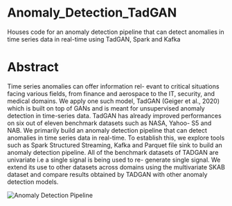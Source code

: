 # Anomaly_Detection_TadGAN
Houses code for an anomaly detection pipeline that can detect anomalies in time series data in real-time using TadGAN, Spark and Kafka

# Abstract
Time series anomalies can offer information rel-
evant to critical situations facing various fields,
from finance and aerospace to the IT, security,
and medical domains. We apply one such model,
TadGAN (Geiger et al., 2020) which is built
on top of GANs and is meant for unsupervised
anomaly detection in time-series data. TadGAN
has already improved performances on six out of
eleven benchmark datasets such as NASA, Yahoo-
S5 and NAB.
We primarily build an anomaly detection pipeline
that can detect anomalies in time series data in
real-time. To establish this, we explore tools such
as Spark Structured Streaming, Kafka and Parquet
file sink to build an anomaly detection pipeline.
All of the benchmark datasets of TADGAN are
univariate i.e a single signal is being used to re-
generate single signal. We extend its use to other
datasets across domains using the multivariate
SKAB dataset and compare results obtained by
TADGAN with other anomaly detection models.

![Anomaly Detection Pipeline](https://user-images.githubusercontent.com/68857931/207483255-5ca97661-be69-4451-b0e3-0385b0f91147.jpg)
